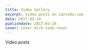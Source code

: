 ```yaml
---
title: Video Gallery
excerpt: Video posts on ianteda.com
date: 2017-03-24
publishdate: 2017-03-24
cover: cover-dirk-teda-rover
---
```


Video posts